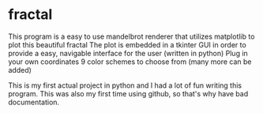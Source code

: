 # fractal
This program is a easy to use mandelbrot renderer that utilizes matplotlib to plot this beautiful fractal
The plot is embedded in a tkinter GUI in order to provide a easy, navigable interface for the user
(written in python)
Plug in your own coordinates
9 color schemes to choose from (many more can be added)

This is my first actual project in python and I had a lot of fun writing this program. This was also my first time using github, so that's why have bad documentation.

